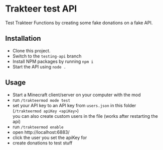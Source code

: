 # Trakteer test API
Test Trakteer Functions by creating some fake donations on a fake API.

## Installation
- Clone this project.
- Switch to the `testing-api` branch
- Install NPM packages by running `npm i`
- Start the API using `node .`

## Usage
- Start a Minecraft client/server on your computer with the mod
- run `/trakteermod mode test`
- set your API key to an API key from `users.json` in this folder  
  (`/trakteermod apiKey <apiKey>`)  
  you can also create custom users in the file (works after restarting the api)
- run `/trakteermod enable`
- open http://localhost:6883/
- click the user you set the apiKey for
- create donations to test stuff

